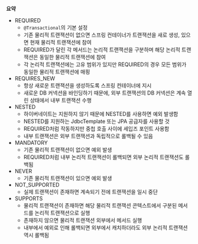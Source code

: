 **요약**
- REQUIRED
  - `@Transactional`의 기본 설정
  - 기존 물리적 트랜잭션이 없으면 스프링 컨테이너가 트랜잭션을 새로 생성, 있으면 현재 물리적 트랜잭션에 참여
  - REQUIRED가 달린 각 메서드는 논리적 트랜잭션을 구분하며 해당 논리적 트랜잭션은 동일한 물리적 트랜잭션에 참여
  - 각 논리적 트랜잭션에는 고유 범위가 있지만 REQUIRED의 경우 모든 범위가 동일한 물리적 트랜잭션에 매핑
- REQUIRES_NEW
  - 항상 새로운 트랜잭션을 생성하도록 스프링 컨테이너에 지시
  - 새로운 DB 커넥션을 바인딩하기 때문에, 외부 트랜잭션의 DB 커넥션은 계속 열린 상태에서 내부 트랜잭션 수행
- NESTED
  - 하이버네이트는 지원하지 않기 때문에 NESTED를 사용하면 예외 발생함
  - NESTED를 지원하는 JdbcTemplate 또는 JPA 공급자를 사용할 것
  - REQUIRED처럼 작동하지만 중첩 호출 사이에 세입즈 포인트 사용함
  - 내부 트랜잭션은 외부 트랜잭션과 독립적으로 롤백될 수 있음
- MANDATORY
  - 기존 물리적 트랜잭션이 없으면 예외 발생
  - REQUIRED처럼 내부 논리적 트랜잭션이 롤백되면 외부 논리적 트랜잭션도 롤백됨
- NEVER
  - 기존 물리적 트랜잭션이 있으면 예외 발생
- NOT_SUPPORTED
  - 실제 트랜잭션이 존재하면 계속되기 전에 트랜잭션을 일시 중단
- SUPPORTS
  - 물리적 트랜잭션이 존재하면 해당 물리적 트랜잭션 콘텍스트에서 구분된 메서드를 논리적 트랜잭션으로 실행
  - 존재하지 않으면 물리적 트랜잭션 외부에서 메서드 실행
  - 내부에서 예외로 인해 롤백되면 외부에서 캐치하더라도 외부 논리적 트랜잭션 역시 롤백됨
